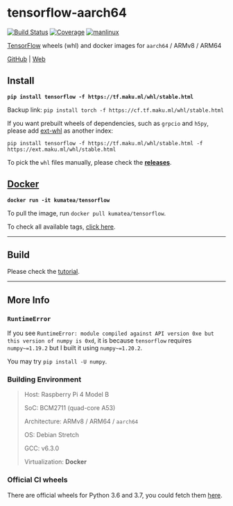 # tensorflow-aarch64

[![Build Status][11]][12] [![Coverage][5]][3] [![manlinux][6]][10] 

[TensorFlow][1] wheels (whl) and docker images
for `aarch64` / ARMv8 / ARM64

[GitHub][7] | [Web][8]

## Install

**`pip install tensorflow -f https://tf.maku.ml/whl/stable.html`**

Backup link: `pip install torch -f https://cf.tf.maku.ml/whl/stable.html`

If you want prebuilt wheels of dependencies, such as `grpcio` and `h5py`,
please add [ext-whl][2] as another index:

`pip install tensorflow -f https://tf.maku.ml/whl/stable.html -f https://ext.maku.ml/whl/stable.html`

To pick the `whl` files manually, please check the **[releases][3]**.

## [Docker][4]

**`docker run -it kumatea/tensorflow`**

To pull the image, run `docker pull kumatea/tensorflow`.

To check all available tags, [click here][4].

---

## Build

Please check the [tutorial](build).

---

## More Info

### `RuntimeError`

If you see `RuntimeError: module compiled against API version 0xe but this version of numpy is 0xd`,
it is because `tensorflow` requires `numpy~=1.19.2` but I built it using `numpy~=1.20.2`.

You may try `pip install -U numpy`.

### Building Environment

> Host: Raspberry Pi 4 Model B
> 
> SoC: BCM2711 (quad-core A53)
> 
> Architecture: ARMv8 / ARM64 / `aarch64`
> 
> OS: Debian Stretch
> 
> GCC: v6.3.0
> 
> Virtualization: **Docker**

### Official CI wheels

There are official wheels for Python 3.6 and 3.7,
you could fetch them [here][9].

[1]: https://github.com/tensorflow/tensorflow
[2]: https://github.com/KumaTea/ext-whl
[3]: https://github.com/KumaTea/tensorflow-aarch64/releases
[4]: https://hub.docker.com/r/kumatea/tensorflow
[5]: https://shields.io/badge/python-3.6%20%7C%203.7%20%7C%203.8%20%7C%203.9-blue
[6]: https://shields.io/badge/manylinux-2__24-blue
[7]: https://github.com/KumaTea/tensorflow-aarch64
[8]: https://cf.tf.maku.ml
[9]: https://snapshots.linaro.org/ldcg/python/tensorflow/latest/tensorflow_cpu/
[10]: https://github.com/pypa/manylinux#manylinux_2_24-debian-9-based
[11]: https://travis-ci.org/KumaTea/tensorflow-aarch64.svg?branch=main
[12]: https://travis-ci.org/KumaTea/tensorflow-aarch64
